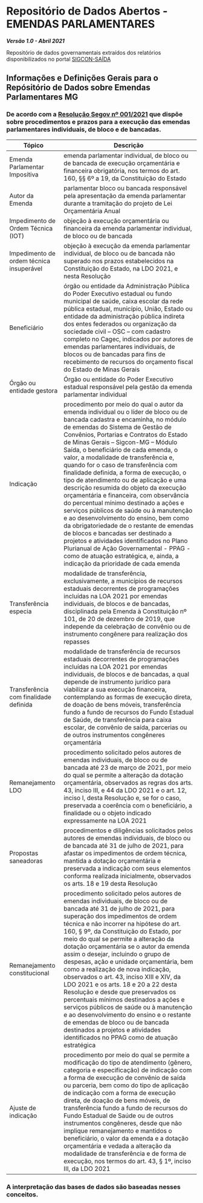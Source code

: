 # Repositório de Dados Abertos - EMENDAS PARLAMENTARES
***Versão 1.0 - Abril 2021***

Repositório de dados governamentais extraídos dos relatórios disponibilizados no portal [SIGCON-SAÍDA](HTTPS://sigconsaida.mg.gov.br) 

## Informações e Definições Gerais para o Repósitório de Dados sobre Emendas Parlamentares MG

### De acordo com a [Resolução Segov nº 001/2021](http://www.sigconsaida.mg.gov.br/wp-content/uploads/arquivos/resolucoes/resolucao_segov_001_01_02_2021_SEI.pdf) que dispõe sobre procedimentos e prazos para a execução das emendas parlamentares individuais, de bloco e de bancadas.

| Tópico | Descrição |
| ---- | ---- |
| Emenda Parlamentar Impositiva | emenda parlamentar individual, de bloco ou de bancada de execução orçamentária e financeira obrigatória, nos termos do art. 160, §§ 6º a 19, da Constituição do Estado |
| Autor da Emenda | parlamentar bloco ou bancada responsável pela apresentação da emenda parlamentar durante a tramitação do projeto de Lei Orçamentária Anual  |
| Impedimento de Ordem Técnica (IOT) | objeção à execução orçamentária ou financeira da emenda parlamentar individual, de bloco ou de bancada  |
| Impedimento de ordem técnica insuperável | objeção à execução da emenda parlamentar individual, de bloco ou de bancada não superado nos prazos estabelecidos na Constituição do Estado, na LDO 2021, e nesta Resolução |
| Beneficiário | órgão ou entidade da Administração Pública do Poder Executivo estadual ou fundo municipal de saúde, caixa escolar da rede pública estadual, município, União, Estado ou entidade da administração pública indireta dos entes federados ou organização da sociedade civil – OSC – com cadastro completo no Cagec, indicados por autores de emendas parlamentares individuais, de blocos ou de bancadas para fins de recebimento de recursos do orçamento fiscal do Estado de Minas Gerais |
| Órgão ou entidade gestora | Órgão ou entidade do Poder Executivo estadual responsável pela gestão da emenda parlamentar individual |
| Indicação | procedimento por meio do qual o autor da emenda individual ou o líder de bloco ou de bancada cadastra e encaminha, no módulo de emendas do Sistema de Gestão de Convênios, Portarias e Contratos do Estado de Minas Gerais – Sigcon-MG – Módulo Saída, o beneficiário de cada emenda, o valor, a modalidade de transferência e, quando for o caso de transferência com finalidade definida, a forma de execução, o tipo de atendimento ou de aplicação e uma descrição resumida do objeto da execução orçamentária e financeira, com observância do percentual mínimo destinado a ações e serviços públicos de saúde ou à manutenção e ao desenvolvimento do ensino, bem como da obrigatoriedade de o restante de emendas de blocos e bancadas ser destinado a projetos e atividades identificados no Plano Plurianual de Ação Governamental - PPAG - como de atuação estratégica, e, ainda, a indicação da prioridade de cada emenda |
| Transferência especia | modalidade de transferência, exclusivamente, a municípios de recursos estaduais decorrentes de programações incluídas na LOA 2021 por emendas individuais, de blocos e de bancadas, disciplinada pela Emenda à Constituição nº 101, de 20 de dezembro de 2019, que independe da celebração de convênio ou de instrumento congênere para realização dos repasses |
| Transferência com finalidade definida | modalidade de transferência de recursos estaduais decorrentes de programações incluídas na LOA 2021 por emendas individuais, de blocos e de bancadas, a qual depende de instrumento jurídico para viabilizar a sua execução financeira, contemplando as formas de execução direta, de doação de bens móveis, transferência fundo a fundo de recursos do Fundo Estadual de Saúde, de transferência para caixa escolar, de convênio de saída, parcerias ou de outros instrumentos congêneres orçamentária |
| Remanejamento LDO | procedimento solicitado pelos autores de emendas individuais, de bloco ou de bancada até 23 de março de 2021, por meio do qual se permite a alteração da dotação orçamentária, observados as regras dos arts. 43, inciso III, e 44 da LDO 2021 e o art. 12, inciso I, desta Resolução e, se for o caso, preservada a coerência com o beneficiário, a finalidade ou o objeto indicado expressamente na LOA 2021 |
| Propostas saneadoras | procedimentos e diligências solicitados pelos autores de emendas individuais, de bloco ou de bancada até 31 de julho de 2021, para afastar os impedimentos de ordem técnica, mantida a dotação orçamentária e preservada a indicação com seus elementos conforma realizada inicialmente, observados os arts. 18 e 19 desta Resolução |
| Remanejamento constitucional | procedimento solicitado pelos autores de emendas individuais, de bloco ou de bancada até 31 de julho de 2021, para superação dos impedimentos de ordem técnica e não incorrer na hipótese do art. 160, § 9º, da Constituição do Estado, por meio do qual se permite a alteração da dotação orçamentária se o autor da emenda assim o desejar, incluindo o grupo de despesas, ação e unidade orçamentária, bem como a realização de nova indicação, observados o art. 43, inciso XIII e XIV, da LDO 2021 e os arts. 18 e 20 a 22 desta Resolução e desde que preservados os percentuais mínimos destinados a ações e serviços públicos de saúde ou à manutenção e ao desenvolvimento do ensino e o restante de emendas de bloco ou de bancada destinados a projetos e atividades identificados no PPAG como de atuação estratégica |
| Ajuste de indicação | procedimento por meio do qual se permite a modificação do tipo de atendimento (gênero, categoria e especificação) de indicação com a forma de execução de convênio de saída ou parceria, bem como do tipo de aplicação de indicação com a forma de execução direta, de doação de bens móveis, de transferência fundo a fundo de recursos do Fundo Estadual de Saúde ou de outros instrumentos congêneres, desde que não implique remanejamento e mantidos o beneficiário, o valor da emenda e a dotação orçamentária e vedada a alteração da modalidade de transferência e de forma de execução, nos termos do art. 43, § 1º, inciso III, da LDO 2021 |

### A interpretação das bases de dados são baseadas nesses conceitos.
